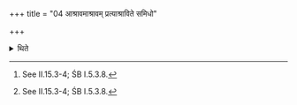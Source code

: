 +++
title = "04 आश्रावमाश्रावम् प्रत्याश्राविते समिधो"

+++

<details><summary>थिते</summary>

4. After every call (given by the Adhvaryu) for astu śrauṣaṭ, the Āgnīdhra has responded by saying aśtu śrauṣaṭ,[^1] the Adhvaryu first orders “Do you recite offering verse (o Hotr̥) in connection with Samidhs”.[^1] In connection with the other fore-offerings he utters "Do you recite offering verse (o Hotr̥)."  

[^1]: See II.15.3-4; ŚB I.5.3.8.
</details>

